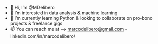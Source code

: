 - 👋 Hi, I’m @MDelibero
- 👀 I’m interested in data analysis & machine learning
- 🌱 I’m currently learning Python & looking to collaborate on pro-bono projects & freelance gigs
- 📫 You can reach me at --> marcodelibero@gmail.com - linkedin.com/in/marcodelibero/
